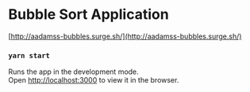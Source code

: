 # Bubble Sort Application

[http://aadamss-bubbles.surge.sh/](http://aadamss-bubbles.surge.sh/)

### `yarn start`

Runs the app in the development mode.\
Open [http://localhost:3000](http://localhost:3000) to view it in the browser.
